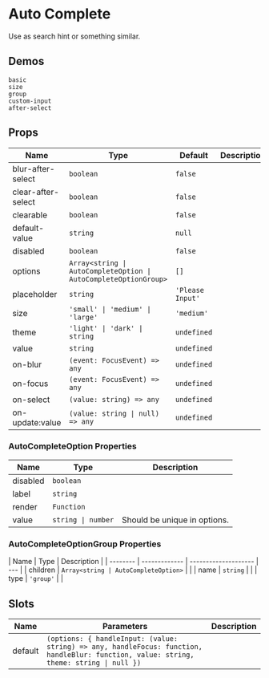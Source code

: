 # Auto Complete

Use as search hint or something similar.

## Demos

```demo
basic
size
group
custom-input
after-select
```

## Props

| Name | Type | Default | Description |
| --- | --- | --- | --- |
| blur-after-select | `boolean` | `false` |  |
| clear-after-select | `boolean` | `false` |  |
| clearable | `boolean` | `false` |  |
| default-value | `string` | `null` |  |
| disabled | `boolean` | `false` |  |
| options | `Array<string \| AutoCompleteOption \| AutoCompleteOptionGroup>` | `[]` |  |
| placeholder | `string` | `'Please Input'` |  |
| size | `'small' \| 'medium' \| 'large'` | `'medium'` |  |
| theme | `'light' \| 'dark' \| string` | `undefined` |  |
| value | `string` | `undefined` |  |
| on-blur | `(event: FocusEvent) => any` | `undefined` |  |
| on-focus | `(event: FocusEvent) => any` | `undefined` |  |
| on-select | `(value: string) => any` | `undefined` |  |
| on-update:value | `(value: string \| null) => any` | `undefined` |  |

### AutoCompleteOption Properties

| Name     | Type               | Description                  |
| -------- | ------------------ | ---------------------------- |
| disabled | `boolean`          |                              |
| label    | `string`           |                              |
| render   | `Function`         |                              |
| value    | `string \| number` | Should be unique in options. |

### AutoCompleteOptionGroup Properties

| Name     | Type          | Description          |
| -------- | ------------- | -------------------- | --- |
| children | `Array<string | AutoCompleteOption>` |     |
| name     | `string`      |                      |
| type     | `'group'`     |                      |

## Slots

| Name | Parameters | Description |
| --- | --- | --- |
| default | `(options: { handleInput: (value: string) => any, handleFocus: function, handleBlur: function, value: string, theme: string \| null })` |  |
